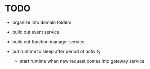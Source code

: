 # TODO

- organize into domain folders
- build out event service
- build out function manager service

- put runtime to sleep after period of activity
  - start runtime when new request comes into gateway service
